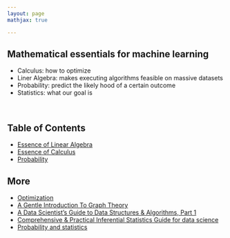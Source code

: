 ```yaml
---
layout: page
mathjax: true

---
```


## Mathematical essentials for machine learning
 * Calculus: how to optimize
 * Liner Algebra: makes executing algorithms feasible on massive datasets
 * Probability: predict the likely hood of a certain outcome
 * Statistics: what our goal is  

 <br>

##  Table of Contents

 * [Essence of Linear Algebra](https://dj-basis.github.io/math-machine-learning/01Linear_Algebra/Linear_Algebra)
 * [Essence of Calculus](https://dj-basis.github.io/math-machine-learning/02Calculus/calculus)
 * [Probability](https://dj-basis.github.io/math-machine-learning/02Calculus/probability)


## More
  * [Optimization](https://www.youtube.com/channel/UCkL2HNDjyhrT6hgWjikmQAg/videos)
  * [A Gentle Introduction To Graph Theory](https://medium.com/basecs/a-gentle-introduction-to-graph-theory-77969829ead8)
  * [A Data Scientist’s Guide to Data Structures & Algorithms, Part 1](https://towardsdatascience.com/a-data-scientists-guide-to-data-structures-algorithms-1176395015a0)
  * [Comprehensive & Practical Inferential Statistics Guide for data science](https://www.analyticsvidhya.com/blog/2017/01/comprehensive-practical-guide-inferential-statistics-data-science/)
  * [Probability and statistics](https://ocw.mit.edu/courses/mathematics/18-05-introduction-to-probability-and-statistics-spring-2014/)
